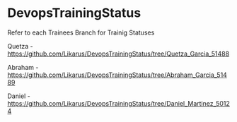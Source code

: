 # DevopsTrainingStatus
Refer to each Trainees Branch for Trainig Statuses

Quetza - https://github.com/Likarus/DevopsTrainingStatus/tree/Quetza_Garcia_51488

Abraham - https://github.com/Likarus/DevopsTrainingStatus/tree/Abraham_Garcia_51489

Daniel - https://github.com/Likarus/DevopsTrainingStatus/tree/Daniel_Martinez_50124
